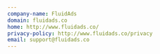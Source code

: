 ```yaml
---
company-name: FluidAds
domain: fluidads.co
home: http://www.fluidads.co/
privacy-policy: http://www.fluidads.co/privacy
email: support@fluidads.co
---
```




